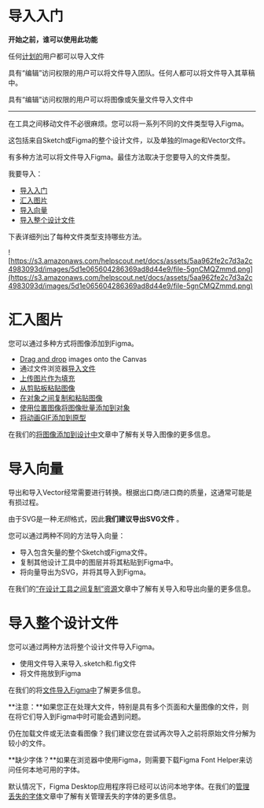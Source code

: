 # 导入入门

**开始之前，谁可以使用此功能**

任何[计划的](https://help.figma.com/article/209-understanding-figmas-plans)用户都可以导入文件

具有“编辑”访问权限的用户可以将文件导入团队。任何人都可以将文件导入其草稿中。

具有“编辑”访问权限的用户可以将图像或矢量文件导入文件中

---

在工具之间移动文件不必很麻烦。您可以将一系列不同的文件类型导入Figma。

这包括来自Sketch或Figma的整个设计文件，以及单独的Image和Vector文件。

有多种方法可以将文件导入Figma。最佳方法取决于您要导入的文件类型。

我要导入：

- [导入入门](#getting-started-with-imports)
- [汇入图片](#import-images)
- [导入向量](#import-vectors)
- [导入整个设计文件](#import-entire-design-files)

下表详细列出了每种文件类型支持哪些方法。

![https://s3.amazonaws.com/helpscout.net/docs/assets/5aa962fe2c7d3a2c4983093d/images/5d1e065604286369ad8d44e9/file-5gnCMQZmmd.png](https://s3.amazonaws.com/helpscout.net/docs/assets/5aa962fe2c7d3a2c4983093d/images/5d1e065604286369ad8d44e9/file-5gnCMQZmmd.png)

# 汇入图片

您可以通过多种方式将图像添加到Figma。

- [Drag and drop](https://help.figma.com/hc/en-us/articles/360040028034) images onto the Canvas
- 通过文件浏览器[导入文件](https://help.figma.com/hc/en-us/articles/360041003114)
- [上传图片作为填充](https://www.notion.so/hc/en-us/articles/360041090073)
- [从剪贴板粘贴图像](https://www.notion.so/hc/en-us/articles/360040615014)
- [在对象之间复制和粘贴图像](https://www.notion.so/hc/en-us/articles/360040615014)
- [使用位置图像将图像批量添加到对象](https://www.notion.so/hc/en-us/articles/360041089973)
- [将动画GIF添加到原型](https://www.notion.so/hc/en-us/articles/360041486873)

在我们的[将图像添加到设计中](https://help.figma.com/hc/en-us/articles/360040028034)文章中了解有关导入图像的更多信息。

# 导入向量

导出和导入Vector经常需要进行转换。根据出口商/进口商的质量，这通常可能是有损过程。

由于SVG是一种*无损*格式，因此**我们建议导出SVG文件** 。

您可以通过两种不同的方法导入向量：

- 导入包含矢量的整个Sketch或Figma文件。
- 复制其他设计工具中的图层并将其粘贴到Figma中。
- 将向量导出为SVG，并将其导入到Figma。

在我们的[“在设计工具之间复制”资源](https://help.figma.com/hc/en-us/articles/360040030374)文章中了解有关导入和导出向量的更多信息。

# 导入整个设计文件

您可以通过两种方法将整个设计文件导入Figma。

- 使用文件导入来导入.sketch和.fig文件
- 将文件拖放到Figma

在我们的将[文件导入Figma中](https://help.figma.com/tbc)了解更多信息。

**注意：**如果您正在处理大文件，特别是具有多个页面和大量图像的文件，则在将它们导入到Figma中时可能会遇到问题。

仍在加载文件或无法查看图像？我们建议您在尝试再次导入之前将原始文件分解为较小的文件。

**缺少字体？**如果在浏览器中使用Figma，则需要下载Figma Font Helper来访问任何本地可用的字体。

默认情况下，Figma Desktop应用程序将已经可以访问本地字体。在我们的[管理丢失的字体](https://help.figma.com/hc/en-us/articles/360039956994)文章中了解有关管理丢失的字体的更多信息。

